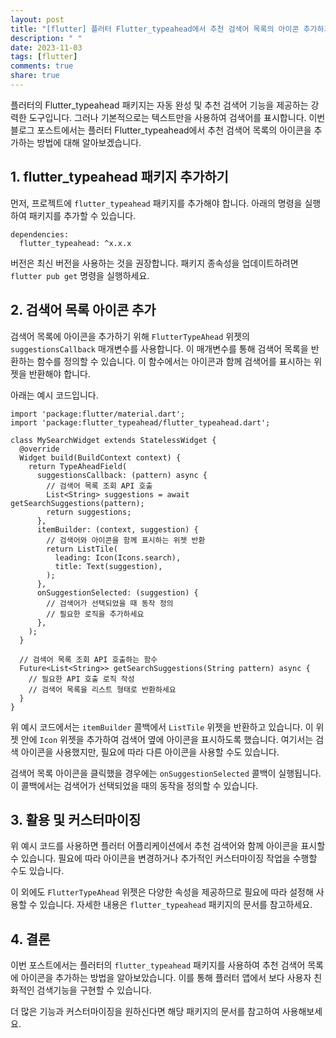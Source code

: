 ```yaml
---
layout: post
title: "[flutter] 플러터 Flutter_typeahead에서 추천 검색어 목록의 아이콘 추가하기"
description: " "
date: 2023-11-03
tags: [flutter]
comments: true
share: true
---
```


플러터의 Flutter_typeahead 패키지는 자동 완성 및 추천 검색어 기능을 제공하는 강력한 도구입니다. 그러나 기본적으로는 텍스트만을 사용하여 검색어를 표시합니다. 이번 블로그 포스트에서는 플러터 Flutter_typeahead에서 추천 검색어 목록의 아이콘을 추가하는 방법에 대해 알아보겠습니다.

## 1. flutter_typeahead 패키지 추가하기

먼저, 프로젝트에 `flutter_typeahead` 패키지를 추가해야 합니다. 아래의 명령을 실행하여 패키지를 추가할 수 있습니다.

```flutter
dependencies:
  flutter_typeahead: ^x.x.x
```

버전은 최신 버전을 사용하는 것을 권장합니다. 패키지 종속성을 업데이트하려면 `flutter pub get` 명령을 실행하세요.

## 2. 검색어 목록 아이콘 추가

검색어 목록에 아이콘을 추가하기 위해 `FlutterTypeAhead` 위젯의 `suggestionsCallback` 매개변수를 사용합니다. 이 매개변수를 통해 검색어 목록을 반환하는 함수를 정의할 수 있습니다. 이 함수에서는 아이콘과 함께 검색어를 표시하는 위젯을 반환해야 합니다.

아래는 예시 코드입니다.

```flutter
import 'package:flutter/material.dart';
import 'package:flutter_typeahead/flutter_typeahead.dart';

class MySearchWidget extends StatelessWidget {
  @override
  Widget build(BuildContext context) {
    return TypeAheadField(
      suggestionsCallback: (pattern) async {
        // 검색어 목록 조회 API 호출
        List<String> suggestions = await getSearchSuggestions(pattern);
        return suggestions;
      },
      itemBuilder: (context, suggestion) {
        // 검색어와 아이콘을 함께 표시하는 위젯 반환
        return ListTile(
          leading: Icon(Icons.search),
          title: Text(suggestion),
        );
      },
      onSuggestionSelected: (suggestion) {
        // 검색어가 선택되었을 때 동작 정의
        // 필요한 로직을 추가하세요
      },
    );
  }

  // 검색어 목록 조회 API 호출하는 함수
  Future<List<String>> getSearchSuggestions(String pattern) async {
    // 필요한 API 호출 로직 작성
    // 검색어 목록을 리스트 형태로 반환하세요
  }
}

```

위 예시 코드에서는 `itemBuilder` 콜백에서 `ListTile` 위젯을 반환하고 있습니다. 이 위젯 안에 `Icon` 위젯을 추가하여 검색어 옆에 아이콘을 표시하도록 했습니다. 여기서는 검색 아이콘을 사용했지만, 필요에 따라 다른 아이콘을 사용할 수도 있습니다.

검색어 목록 아이콘을 클릭했을 경우에는 `onSuggestionSelected` 콜백이 실행됩니다. 이 콜백에서는 검색어가 선택되었을 때의 동작을 정의할 수 있습니다.

## 3. 활용 및 커스터마이징

위 예시 코드를 사용하면 플러터 어플리케이션에서 추천 검색어와 함께 아이콘을 표시할 수 있습니다. 필요에 따라 아이콘을 변경하거나 추가적인 커스터마이징 작업을 수행할 수도 있습니다.

이 외에도 `FlutterTypeAhead` 위젯은 다양한 속성을 제공하므로 필요에 따라 설정해 사용할 수 있습니다. 자세한 내용은 `flutter_typeahead` 패키지의 문서를 참고하세요.

## 4. 결론

이번 포스트에서는 플러터의 `flutter_typeahead` 패키지를 사용하여 추천 검색어 목록에 아이콘을 추가하는 방법을 알아보았습니다. 이를 통해 플러터 앱에서 보다 사용자 친화적인 검색기능을 구현할 수 있습니다.

더 많은 기능과 커스터마이징을 원하신다면 해당 패키지의 문서를 참고하여 사용해보세요.